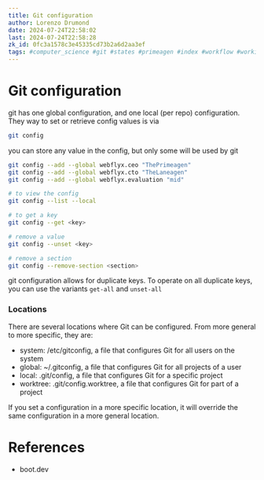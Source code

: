 ```yaml
---
title: Git configuration
author: Lorenzo Drumond
date: 2024-07-24T22:58:02
last: 2024-07-24T22:58:28
zk_id: 0fc3a1578c3e45335cd73b2a6d2aa3ef
tags: #computer_science #git #states #primeagen #index #workflow #working_tree #optimal #logs #plumbing #compressed #git_directory #repos #programming #github #configuration #repository #commit #snapshot #packed #stage #history
---
```



# Git configuration

git has one global configuration, and one local (per repo) configuration. They way to set or retrieve config values is via

```bash
git config
```

you can store any value in the config, but only some will be used by git

```bash
git config --add --global webflyx.ceo "ThePrimeagen"
git config --add --global webflyx.cto "TheLaneagen"
git config --add --global webflyx.evaluation "mid"

# to view the config
git config --list --local

# to get a key
git config --get <key>

# remove a value
git config --unset <key>

# remove a section
git config --remove-section <section>
```

git configuration allows for duplicate keys. To operate on all duplicate keys, you can use the variants `get-all` and `unset-all`

### Locations

There are several locations where Git can be configured. From more general to more specific, they are:

- system: /etc/gitconfig, a file that configures Git for all users on the system
- global: ~/.gitconfig, a file that configures Git for all projects of a user
- local: .git/config, a file that configures Git for a specific project
- worktree: .git/config.worktree, a file that configures Git for part of a project

If you set a configuration in a more specific location, it will override the same configuration in a more general location.



# References

- boot.dev
